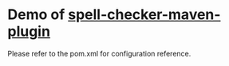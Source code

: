 Demo of [spell-checker-maven-plugin](https://github.com/lizhanhui/spell-checker-maven-plugin)
==========
Please refer to the pom.xml for configuration reference.
